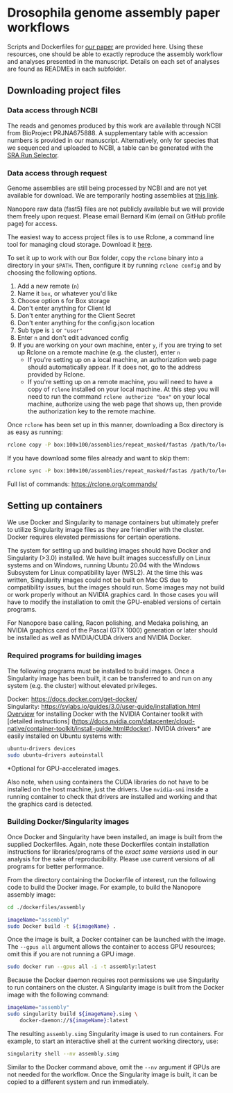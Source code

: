 # Drosophila genome assembly paper workflows
Scripts and Dockerfiles for [our paper](https://www.biorxiv.org/) are provided
here. Using these resources, one should be able to exactly reproduce the
assembly workflow and analyses presented in the manuscript. Details on each set
of analyses are found as READMEs in each subfolder.

## Downloading project files

### Data access through NCBI
The reads and genomes produced by this work are available through NCBI from
BioProject PRJNA675888. A supplementary table with accession numbers is provided
in our manuscript. Alternatively, only for species that we sequenced and
uploaded to NCBI, a table can be generated with the [SRA Run
Selector](https://www.ncbi.nlm.nih.gov/Traces/study/?acc=PRJNA675888). 

### Data access through request
Genome assemblies are still being processed by NCBI and are not yet available
for download. We are temporarily hosting assemblies at [this
link](https://web.stanford.edu/~bkim331/files/genomes/). 

Nanopore raw data (fast5) files are not publicly available but we will provide
them freely upon request. Please email Bernard Kim (email on GitHub profile
page) for access. 

The easiest way to access project files is to use Rclone, a command line tool
for managing cloud storage. Download it [here](https://rclone.org/downloads/). 

To set it up to work with our Box folder, copy the ```rclone``` binary into a 
directory in your ```$PATH```. Then, configure it by running ```rclone config```
and by choosing the following options. 
1. Add a new remote (```n```) 
1. Name it ```box```, or whatever you'd like
1. Choose option ```6``` for Box storage
1. Don't enter anything for Client Id
1. Don't enter anything for the Client Secret
1. Don't enter anything for the config.json location
1. Sub type is ```1``` or ```"user"```
1. Enter ```n``` and don't edit advanced config
1. If you are working on your own machine, enter ```y```, if you are trying to 
set up Rclone on a remote machine (e.g. the cluster), enter ```n``` 
   - If you're setting up on a local machine, an authorization web page should
   automatically appear. If it does not, go to the address provided by Rclone.
   - If you're setting up on a remote machine, you will need to have a copy of
   ```rclone``` installed on your local machine. At this step you will need to
   run the command ```rclone authorize "box"``` on your local machine, authorize
   using the web page that shows up, then provide the authorization key to the remote machine.

Once ```rclone``` has been set up in this manner, downloading a Box directory is
as easy as running:

```bash
rclone copy -P box:100x100/assemblies/repeat_masked/fastas /path/to/local/dir
```

If you have download some files already and want to skip them:
```bash
rclone sync -P box:100x100/assemblies/repeat_masked/fastas /path/to/local/dir
```

Full list of commands: https://rclone.org/commands/

## Setting up containers
We use Docker and Singularity to manage containers but ultimately prefer to
utilize Singularity image files as they are friendlier with the cluster. Docker
requires elevated permissions for certain operations. 

The system for setting up and building images should have Docker and Singularity
(>3.0) installed. We have built images successfully on Linux systems and on
Windows, running Ubuntu 20.04 with the Windows Subsystem for Linux compatibility
layer (WSL2). At the time this was written, Singularity images could not be
built on Mac OS due to compatibility issues, but the images should run. Some
images may not build or work properly without an NVIDIA graphics card. In those
cases you will have to modify the installation to omit the GPU-enabled versions
of certain programs.  

For Nanopore base calling, Racon polishing, and Medaka polishing, an NVIDIA
graphics card of the Pascal (GTX 1000) generation or later should be installed
as well as NVIDIA/CUDA drivers and NVIDIA Docker. 

### Required programs for building images

The following programs must be installed to build images. Once
a Singularity image has been built, it can be transferred to and run
on any system (e.g. the cluster) without elevated privileges.

Docker: https://docs.docker.com/get-docker/  
Singularity: https://sylabs.io/guides/3.0/user-guide/installation.html  
[Overview](https://github.com/NVIDIA/nvidia-docker) for installing Docker with
the NVIDIA Container toolkit with [detailed instructions]
(https://docs.nvidia.com/datacenter/cloud-native/container-toolkit/install-guide.html#docker).
NVIDIA drivers* are easily installed on Ubuntu systems with:    
```bash
ubuntu-drivers devices
sudo ubuntu-drivers autoinstall
```
*Optional for GPU-accelerated images.

Also note, when using containers the CUDA libraries do not have to be installed
on the host machine, just the drivers. Use `nvidia-smi` inside a running
container to check that drivers are installed and working and that the graphics
card is detected. 

### Building Docker/Singularity images

Once Docker and Singularity have been installed, an image is built from the
supplied Dockerfiles. Again, note these Dockerfiles contain installation
instructions for libraries/programs of the *exact same versions* used in our
analysis for the sake of reproducibility. Please use current versions of all
programs for better performance.  

From the directory containing the Dockerfile of interest, run the following code
to build the Docker image. For example, to build the Nanopore assembly image:   
```bash
cd ./dockerfiles/assembly

imageName="assembly"
sudo Docker build -t ${imageName} .
```  
Once the image is built, a Docker container can be launched with the image. The 
```--gpus all``` argument allows the container to access GPU resources; omit
this if you are not running a GPU image.
```bash
sudo docker run --gpus all -i -t assembly:latest
```
Because the Docker daemon requires root permissions we use Singularity 
to run containers on the cluster. A Singularity image is built from
the Docker image with the following command:
```bash
imageName="assembly"
sudo singularity build ${imageName}.simg \
    docker-daemon://${imageName}:latest
```  
The resulting `assembly.simg` Singularity image is used to run
containers. For example, to start an interactive shell at the current
working directory, use:
```bash
singularity shell --nv assembly.simg
```
Similar to the Docker command above, omit the ```--nv``` argument if GPUs are
not needed for the workflow. Once the Singularity image is built, it can be
copied to a different system and run immediately.